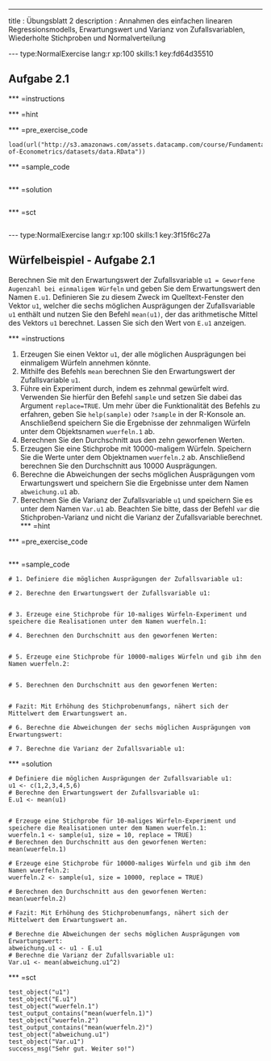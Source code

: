 ---
title       : Übungsblatt 2
description : Annahmen des einfachen linearen Regressionsmodells, Erwartungswert und Varianz von Zufallsvariablen, Wiederholte Stichproben und Normalverteilung

--- type:NormalExercise lang:r xp:100 skills:1 key:fd64d35510
## Aufgabe 2.1


*** =instructions

*** =hint

*** =pre_exercise_code
```{r}
load(url("http://s3.amazonaws.com/assets.datacamp.com/course/Fundamentals-of-Econometrics/datasets/data.RData"))
```

*** =sample_code
```{r}

```

*** =solution
```{r}

```

*** =sct
```{r}

```

--- type:NormalExercise lang:r xp:100 skills:1 key:3f15f6c27a
## Würfelbeispiel - Aufgabe 2.1
Berechnen Sie mit den Erwartungswert der Zufallsvariable `u1 = Geworfene Augenzahl bei einmaligem Würfeln` und geben Sie dem Erwartungswert den Namen `E.u1`. Definieren Sie zu diesem Zweck im Quelltext-Fenster den Vektor `u1`, welcher die sechs möglichen Ausprägungen der Zufallsvariable `u1` enthält und nutzen Sie den Befehl `mean(u1)`, der das arithmetische Mittel des Vektors `u1` berechnet. Lassen Sie sich den Wert von `E.u1` anzeigen.

*** =instructions
1. Erzeugen Sie einen Vektor `u1`, der alle möglichen Ausprägungen bei einmaligem Würfeln annehmen könnte.
2. Mithilfe des Befehls `mean` berechnen Sie den Erwartungswert der Zufallsvariable `u1`.
3. Führe ein Experiment durch, indem es zehnmal gewürfelt wird. Verwenden Sie hierfür den Befehl `sample` und setzen Sie dabei das Argument `replace=TRUE`. Um mehr über die Funktionalität des Befehls zu erfahren, geben Sie `help(sample)` oder `?sample` in der R-Konsole an. Anschließend speichern Sie die Ergebnisse der zehnmaligen Würfeln unter dem Objektsnamen `wuerfeln.1` ab. 
4. Berechnen Sie den Durchschnitt aus den zehn geworfenen Werten.
5. Erzeugen Sie eine Stichprobe mit 10000-maligem Würfeln. Speichern Sie die Werte unter dem Objektnamen `wuerfeln.2` ab. Anschließend berechnen Sie den Durchschnitt aus 10000 Ausprägungen.
6.  Berechne die Abweichungen der sechs möglichen Ausprägungen vom Erwartungswert und speichern Sie die Ergebnisse unter dem Namen `abweichung.u1` ab.
7.  Berechnen Sie die Varianz der Zufallsvariable `u1` und speichern Sie es unter dem Namen `Var.u1` ab. Beachten Sie bitte, dass der Befehl `var` die Stichproben-Varianz und nicht die Varianz der Zufallsvariable berechnet.
*** =hint

*** =pre_exercise_code
```{r}

```

*** =sample_code
```{r}
# 1. Definiere die möglichen Ausprägungen der Zufallsvariable u1:
 
# 2. Berechne den Erwartungswert der Zufallsvariable u1:
   

# 3. Erzeuge eine Stichprobe für 10-maliges Würfeln-Experiment und speichere die Realisationen unter dem Namen wuerfeln.1:

# 4. Berechnen den Durchschnitt aus den geworfenen Werten:


# 5. Erzeuge eine Stichprobe für 10000-maliges Würfeln und gib ihm den Namen wuerfeln.2:


# 5. Berechnen den Durchschnitt aus den geworfenen Werten:


# Fazit: Mit Erhöhung des Stichprobenumfangs, nähert sich der Mittelwert dem Erwartungswert an.

# 6. Berechne die Abweichungen der sechs möglichen Ausprägungen vom Erwartungswert:

# 7. Berechne die Varianz der Zufallsvariable u1:

```

*** =solution
```{r}
# Definiere die möglichen Ausprägungen der Zufallsvariable u1:
u1 <- c(1,2,3,4,5,6)  
# Berechne den Erwartungswert der Zufallsvariable u1:
E.u1 <- mean(u1)      


# Erzeuge eine Stichprobe für 10-maliges Würfeln-Experiment und speichere die Realisationen unter dem Namen wuerfeln.1:
wuerfeln.1 <- sample(u1, size = 10, replace = TRUE)
# Berechnen den Durchschnitt aus den geworfenen Werten:
mean(wuerfeln.1)

# Erzeuge eine Stichprobe für 10000-maliges Würfeln und gib ihm den Namen wuerfeln.2:
wuerfeln.2 <- sample(u1, size = 10000, replace = TRUE)

# Berechnen den Durchschnitt aus den geworfenen Werten:
mean(wuerfeln.2)

# Fazit: Mit Erhöhung des Stichprobenumfangs, nähert sich der Mittelwert dem Erwartungswert an.

# Berechne die Abweichungen der sechs möglichen Ausprägungen vom Erwartungswert:
abweichung.u1 <- u1 - E.u1
# Berechne die Varianz der Zufallsvariable u1:
Var.u1 <- mean(abweichung.u1^2)
```

*** =sct
```{r}
test_object("u1")
test_object("E.u1")
test_object("wuerfeln.1")
test_output_contains("mean(wuerfeln.1)")
test_object("wuerfeln.2")
test_output_contains("mean(wuerfeln.2)")
test_object("abweichung.u1")
test_object("Var.u1")
success_msg("Sehr gut. Weiter so!")
```




